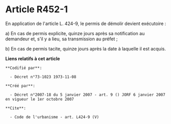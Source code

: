 # Article R452-1

En application de l'article L. 424-9, le permis de démolir devient exécutoire : 

a) En cas de permis explicite, quinze jours après sa notification au demandeur et, s'il y a lieu, sa transmission au
préfet ; 

b) En cas de permis tacite, quinze jours après la date à laquelle il est acquis.

**Liens relatifs à cet article**

	**Codifié par**:

	  - Décret n°73-1023 1973-11-08

	**Créé par**:

	  - Décret n°2007-18 du 5 janvier 2007 - art. 9 () JORF 6 janvier 2007 en vigueur le 1er octobre 2007

	**Cite**:

	  - Code de l'urbanisme - art. L424-9 (V)
